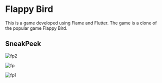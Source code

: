 # Flappy Bird

This is a game developed using Flame and Flutter. The game is a clone of the popular game Flappy Bird.

## SneakPeek

![fp2](https://github.com/user-attachments/assets/d635224f-16aa-4967-a89e-6edd5c98dc5d)

![fp](https://github.com/user-attachments/assets/56866e7f-e014-40a2-9eb3-b8f22a226150)

![fp1](https://github.com/user-attachments/assets/0af3b1f5-9e3c-4792-b55e-9c7a61f161ca)
